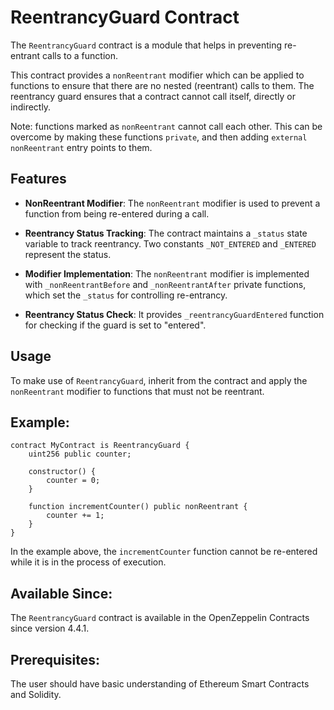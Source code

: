 # ReentrancyGuard Contract

The `ReentrancyGuard` contract is a module that helps in preventing re-entrant calls to a function. 

This contract provides a `nonReentrant` modifier which can be applied to functions to ensure that there are no nested (reentrant) calls to them. The reentrancy guard ensures that a contract cannot call itself, directly or indirectly. 

Note: functions marked as `nonReentrant` cannot call each other. This can be overcome by making these functions `private`, and then adding `external` `nonReentrant` entry points to them.

## Features

- **NonReentrant Modifier**: The `nonReentrant` modifier is used to prevent a function from being re-entered during a call.

- **Reentrancy Status Tracking**: The contract maintains a `_status` state variable to track reentrancy. Two constants `_NOT_ENTERED` and `_ENTERED` represent the status.

- **Modifier Implementation**: The `nonReentrant` modifier is implemented with `_nonReentrantBefore` and `_nonReentrantAfter` private functions, which set the `_status` for controlling re-entrancy.

- **Reentrancy Status Check**: It provides `_reentrancyGuardEntered` function for checking if the guard is set to "entered".

## Usage

To make use of `ReentrancyGuard`, inherit from the contract and apply the `nonReentrant` modifier to functions that must not be reentrant.

## Example:

```solidity
contract MyContract is ReentrancyGuard {
    uint256 public counter;

    constructor() {
        counter = 0;
    }

    function incrementCounter() public nonReentrant {
        counter += 1;
    }
}
```
In the example above, the `incrementCounter` function cannot be re-entered while it is in the process of execution.

## Available Since:
The `ReentrancyGuard` contract is available in the OpenZeppelin Contracts since version 4.4.1. 

## Prerequisites:
The user should have basic understanding of Ethereum Smart Contracts and Solidity.